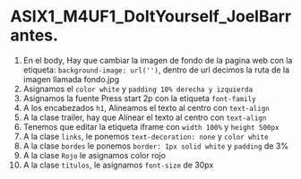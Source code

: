 # ASIX1_M4UF1_DoItYourself_JoelBarrantes.

1. En el body, Hay que cambiar la imagen de fondo de la pagina web con la etiqueta: `background-image: url('')`, dentro de url decimos la ruta de la imagen llamada fondo.jpg
2. Asignamos el `color white` y `padding 10% derecha y izquierda`
3. Asignamos la fuente Press start 2p con la etiqueta `font-family`
4. A los encabezados `h1`, Alineamos el texto al centro con `text-align`
5. A la clase trailer, hay que Alinear el texto al centro con `text-align`
6. Tenemos que editar la etiqueta iframe con `width 100%` y `height 500px`
7. A la clase `links`, le ponemos `text-decoration: none` y `color white`
8. A la clase `bordes` le ponemos `border: 1px solid white` y `padding` de 3%
9. A la clase `Rojo` le asignamos color rojo
10. A la clase `titulos`, le asignamos `font-size` de 30px